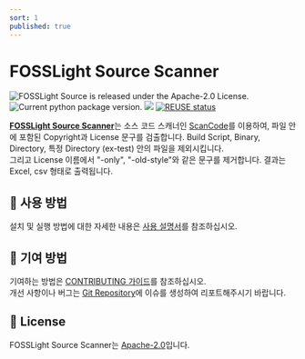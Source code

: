 ```yaml
---
sort: 1
published: true
---
```

# FOSSLight Source Scanner

<img src="https://img.shields.io/pypi/l/fosslight_source" alt="FOSSLight Source is released under the Apache-2.0 License." /> <img src="https://img.shields.io/pypi/v/fosslight_source" alt="Current python package version." /> <img src="https://img.shields.io/pypi/pyversions/fosslight_source" /> [![REUSE status](https://api.reuse.software/badge/github.com/fosslight/fosslight_source_scanner)](https://api.reuse.software/info/github.com/fosslight/fosslight_source_scanner)

[**FOSSLight Source Scanner**](https://github.com/fosslight/fosslight_source_scanner)는 소스 코드 스캐너인 [ScanCode][sc]를 이용하여, 파일 안에 포함된 Copyright과 License 문구를 검출합니다. Build Script, Binary, Directory, 특정 Directory (ex-test) 안의 파일을 제외시킵니다.    
그리고 License 이름에서 "-only", "-old-style"와 같은 문구를 제거합니다. 결과는 Excel, csv 형태로 출력됩니다.

[sc]: https://github.com/nexB/scancode-toolkit


## 📖 사용 방법
설치 및 실행 방법에 대한 자세한 내용은 [사용 설명서](1_userguide.md)를 참조하십시오.

## 👏 기여 방법
기여하는 방법은 [CONTRIBUTING 가이드](../../learn/2_contribution.md)를 참조하십시오.    
개선 사항이나 버그는 [Git Repository][repo]에 이슈를 생성하여 리포트해주시기 바랍니다. 

[repo]: https://github.com/fosslight/fosslight_source_scanner/issues

## 📄 License

FOSSLight Source Scanner는 [Apache-2.0][l]입니다.

[l]: https://github.com/fosslight/fosslight_source_scanner/blob/main/LICENSE
